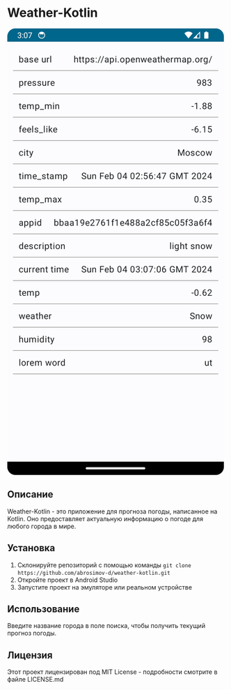 # Weather-Kotlin
![screenshot](Screenshot_20240204_060714.png)

## Описание
Weather-Kotlin - это приложение для прогноза погоды, написанное на Kotlin. Оно предоставляет актуальную информацию о погоде для любого города в мире.

## Установка
1. Склонируйте репозиторий с помощью команды `git clone https://github.com/abrosimov-d/weather-kotlin.git`
2. Откройте проект в Android Studio
3. Запустите проект на эмуляторе или реальном устройстве

## Использование
Введите название города в поле поиска, чтобы получить текущий прогноз погоды.

## Лицензия
Этот проект лицензирован под MIT License - подробности смотрите в файле LICENSE.md